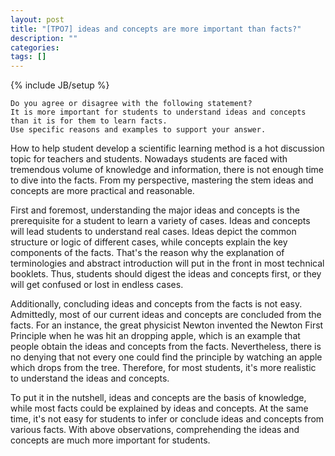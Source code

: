 ```yaml
---
layout: post
title: "[TPO7] ideas and concepts are more important than facts?"
description: ""
categories: 
tags: []
---
```

{% include JB/setup %}

	Do you agree or disagree with the following statement?
	It is more important for students to understand ideas and concepts than it is for them to learn facts. 
	Use specific reasons and examples to support your answer.


How to help student develop a scientific learning method is a hot discussion topic for teachers and students. Nowadays students are faced with tremendous volume of knowledge and information, there is not enough time to dive into the facts. From my perspective, mastering the stem ideas and concepts are more practical and reasonable.

First and foremost, understanding the major ideas and concepts is the prerequisite for a student to learn a variety of cases. Ideas and concepts will lead students to understand real cases. Ideas depict the common structure or logic of different cases, while concepts explain the key components of the facts. That's the reason why the explanation of terminologies and abstract introduction will put in the front in most technical booklets. Thus, students should digest the ideas and concepts first, or they will get confused or lost in endless cases.

Additionally, concluding ideas and concepts from the facts is not easy. Admittedly, most of our current ideas and concepts are concluded from the facts. For an instance, the great physicist Newton invented the Newton First Principle when he was hit an dropping apple, which is an example that people obtain the ideas and concepts from the facts. Nevertheless, there is no denying that not every one could find the principle by watching an apple which drops from the tree. Therefore, for most students, it's more realistic to understand the ideas and concepts.

To put it in the nutshell, ideas and concepts are the basis of knowledge, while most facts could be explained by ideas and concepts. At the same time, it's not easy for students to infer or conclude ideas and concepts from various facts. With above observations, comprehending the ideas and concepts are much more important for students.